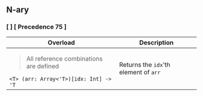 <link rel="stylesheet" href="../../../../css/reference.css">

## N-ary

### [ ] <span class="precedence">[ Precedence 75 ]</span>

<table>
    <thead>
        <tr>
            <th>Overload</th>
            <th>Description</th>
        </tr>
    </thead>
    <tbody>
        <tr>
            <td>
                <blockquote>
                    <p>All reference combinations are defined</p>
                </blockquote>
                <code>&lt;T> (arr: Array&lt;'T>)[idx: Int] -> 'T</code> 
            </td>
            <td rowspan="1">
                Returns the <code>idx</code>'th element of <code>arr</code>  
            </td>
        </tr>
    </tbody>
</table>